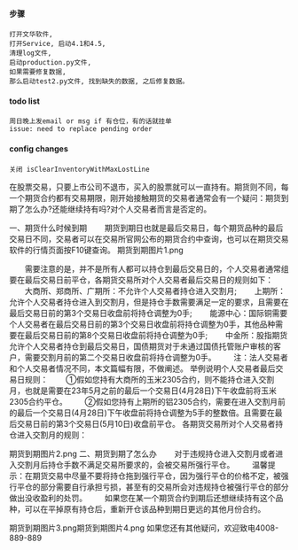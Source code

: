 
#### 步骤
```
打开文华软件, 
打开Service, 启动4.1和4.5, 
清理log文件, 
启动production.py文件, 
如果需要修复数据, 
那么启动test2.py文件, 找到缺失的数据, 之后修复数据。
```
#### todo list
```
周日晚上发email or msg if 有仓位，有的话就挂单
issue: need to replace pending order
```

#### config changes
```
关闭 isClearInventoryWithMaxLostLine 
```

在股票交易，只要上市公司不退市，买入的股票就可以一直持有。期货则不同，每一个期货合约都有交易期限，刚开始接触期货的交易者通常会有一个疑问：期货到期了怎么办?还能继续持有吗?对个人交易者而言是否定的。

一、期货什么时候到期
　　期货到期日也就是最后交易日，每个期货品种的最后交易日不同，交易者可以在交易所官网公布的期货合约中查询，也可以在期货交易软件的行情页面按F10键查询。
期货到期图片1.png 

　　需要注意的是，并不是所有人都可以持仓到最后交易日的，个人交易者通常组要在最后交易日前平仓，各期货交易所对个人交易者最后交易日的规则如下：
　　大商所、郑商所、广期所：不允许个人交易者持仓进入交割月;
　　上期所：允许个人交易者持仓进入到交割月，但是持仓手数需要满足一定的要求，且需要在最后交易日前的第3个交易日收盘前将持仓调整为0手;
　　能源中心：国际铜需要个人交易者在最后交易日前的第3个交易日收盘前将持仓调整为0手，其他品种需要在最后交易日前的第8个交易日收盘前将持仓调整为0手;
　　中金所：股指期货允许个人交易者持仓到最后交易日，国债期货对于未通过国债托管账户审核的客户，需要交割月前的第二个交易日收盘前将持仓调整为0手。
　　注：法人交易者和个人交易者情况不同，本文篇幅有限，不做阐述。
举例说明个人交易者最后交易日规则：
　　①假如您持有大商所的玉米2305合约，则不能持仓进入交割月，也就是需要在23年5月之前的最后一个交易日(4月28日)下午收盘前将玉米2305合约平仓。
　　②假如您持有上期所的铝2305合约，需要在进入交割月前的最后一个交易日(4月28日)下午收盘前将持仓调整为5手的整数倍。且需要在最后交易日前的第3个交易日(5月10日)收盘前平仓。
各期货交易所对个人交易者持仓进入交割月的规则：

期货到期图片2.png 
二、期货到期了怎么办
　　对于违规持仓进入交割月或者进入交割月后持仓手数不满足交易所要求的，会被交易所强行平仓。
　　温馨提示：在期货交易中尽量不要将持仓拖到强行平仓，因为强行平仓的价格不定，被强行平仓的部分需要自行承担亏损，甚至有的交易所会对违规持仓被强行平仓的部分做出没收盈利的处罚。
　　如果您在某一个期货合约到期后还想继续持有这个品种，可以在平掉原有持仓后，重新开仓该品种到期日更远的其他月份合约。

期货到期图片3.png期货到期图片4.png
如果您还有其他疑问，欢迎致电4008-889-889
